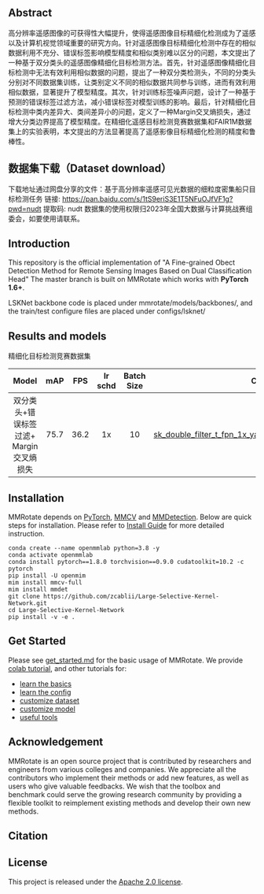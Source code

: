 ## Abstract

高分辨率遥感图像的可获得性大幅提升，使得遥感图像目标精细化检测成为了遥感以及计算机视觉领域重要的研究方向。针对遥感图像目标精细化检测中存在的相似数据利用不充分、错误标签影响模型精度和相似类别难以区分的问题，本文提出了一种基于双分类头的遥感图像精细化目标检测方法。首先，针对遥感图像精细化目标检测中无法有效利用相似数据的问题，提出了一种双分类检测头，不同的分类头分别对不同数据集训练，让类别定义不同的相似数据共同参与训练，进而有效利用相似数据，显著提升了模型精度。其次，针对训练标签噪声问题，设计了一种基于预测的错误标签过滤方法，减小错误标签对模型训练的影响。最后，针对精细化目标检测中类内差异大、类间差异小的问题，定义了一种Margin交叉熵损失，通过增大分类边界提高了模型精度。在精细化遥感目标检测竞赛数据集和FAIR1M数据集上的实验表明，本文提出的方法显著提高了遥感影像目标精细化检测的精度和鲁棒性。
## 数据集下载（Dataset download）
下载地址通过网盘分享的文件：基于高分辨率遥感可见光数据的细粒度密集船只目标检测任务
链接: https://pan.baidu.com/s/1tS9eriS3E1T5NFuOJfVF1g?pwd=nudt 提取码: nudt 
数据集的使用权限归2023年全国大数据与计算挑战赛组委会，如要使用请联系。
## Introduction

This repository is the official implementation of "A Fine-grained Obect Detection Method for Remote Sensing Images Based on Dual Classification Head" 
The master branch is built on MMRotate which works with **PyTorch 1.6+**.

LSKNet backbone code is placed under mmrotate/models/backbones/, and the train/test configure files are placed under configs/lsknet/ 


## Results and models


精细化目标检测竞赛数据集

|                           Model                            |  mAP  | FPS | lr schd | Batch Size |                                   Configs                                    |                                                               Download                                                               |     note     |
| :--------------------------------------------------------: | :---: | :---: | :-----: | :--------: | :--------------------------------------------------------------------------: | :----------------------------------------------------------------------------------------------------------------------------------: | :----------: |
|                  双分类头+错误标签过滤+ Margin交叉熵损失                   | 75.7 | 36.2  |   1x    |    10    |     [sk_double_filter_t_fpn_1x_yami_le90_fp16_r75_classblance6](./configs/lsknet/lsk_double_filter_t_fpn_1x_yami_le90_fp16_r75_classblance6.py)  | [model] | [log]|  |
   



## Installation

MMRotate depends on [PyTorch](https://pytorch.org/), [MMCV](https://github.com/open-mmlab/mmcv) and [MMDetection](https://github.com/open-mmlab/mmdetection).
Below are quick steps for installation.
Please refer to [Install Guide](https://mmrotate.readthedocs.io/en/latest/install.html) for more detailed instruction.

```shell
conda create --name openmmlab python=3.8 -y
conda activate openmmlab
conda install pytorch==1.8.0 torchvision==0.9.0 cudatoolkit=10.2 -c pytorch
pip install -U openmim
mim install mmcv-full
mim install mmdet
git clone https://github.com/zcablii/Large-Selective-Kernel-Network.git
cd Large-Selective-Kernel-Network
pip install -v -e .
```

## Get Started

Please see [get_started.md](docs/en/get_started.md) for the basic usage of MMRotate.
We provide [colab tutorial](demo/MMRotate_Tutorial.ipynb), and other tutorials for:

- [learn the basics](docs/en/intro.md)
- [learn the config](docs/en/tutorials/customize_config.md)
- [customize dataset](docs/en/tutorials/customize_dataset.md)
- [customize model](docs/en/tutorials/customize_models.md)
- [useful tools](docs/en/tutorials/useful_tools.md)





## Acknowledgement

MMRotate is an open source project that is contributed by researchers and engineers from various colleges and companies. We appreciate all the contributors who implement their methods or add new features, as well as users who give valuable feedbacks. We wish that the toolbox and benchmark could serve the growing research community by providing a flexible toolkit to reimplement existing methods and develop their own new methods.

## Citation


## License

This project is released under the [Apache 2.0 license](LICENSE).
